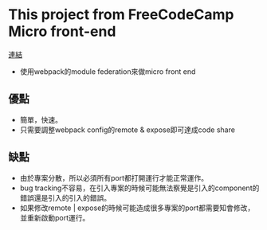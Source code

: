 # This project from FreeCodeCamp Micro front-end
[連結](https://youtu.be/lKKsjpH09dU)
- 使用webpack的module federation來做micro front end
## 優點
- 簡單，快速。
- 只需要調整webpack config的remote & expose即可達成code share

## 缺點
- 由於專案分散，所以必須所有port都打開運行才能正常運作。
- bug tracking不容易，在引入專案的時候可能無法察覺是引入的component的錯誤還是引入的引入的錯誤。
- 如果修改remote | expose的時候可能造成很多專案的port都需要知會修改，並重新啟動port運行。
